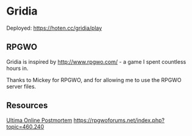 # Gridia

Deployed: https://hoten.cc/gridia/play

## RPGWO

Gridia is inspired by http://www.rpgwo.com/ - a game I spent countless hours in.

Thanks to Mickey for RPGWO, and for allowing me to use the RPGWO server files.

## Resources

[Ultima Online Postmortem](https://www.youtube.com/watch?v=lnnsDi7Sxq0&t=1586s)
https://rpgwoforums.net/index.php?topic=460.240

